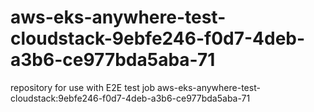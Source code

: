 # aws-eks-anywhere-test-cloudstack-9ebfe246-f0d7-4deb-a3b6-ce977bda5aba-71
repository for use with E2E test job aws-eks-anywhere-test-cloudstack:9ebfe246-f0d7-4deb-a3b6-ce977bda5aba-71
